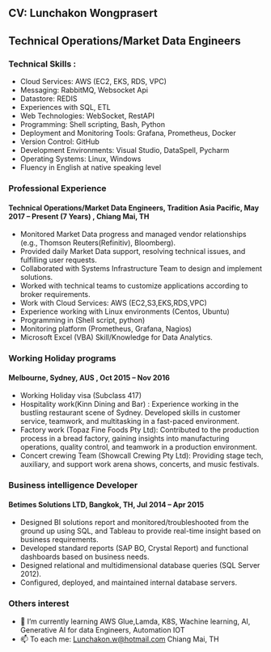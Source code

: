 ## CV: Lunchakon Wongprasert
## Technical Operations/Market Data Engineers 

### Technical Skills :

-	Cloud Services: AWS (EC2, EKS, RDS, VPC) 
-	Messaging: RabbitMQ, Websocket Api
-	Datastore: REDIS
-	Experiences with SQL, ETL
-	Web Technologies: WebSocket, RestAPI
-	Programming: Shell scripting, Bash, Python
-	Deployment and Monitoring Tools: Grafana, Prometheus, Docker
-	Version Control: GitHub
-	Development Environments: Visual Studio, DataSpell, Pycharm
-	Operating Systems: Linux, Windows
-	Fluency in English at native speaking level


### Professional Experience

#### Technical Operations/Market Data Engineers, Tradition Asia Pacific, May 2017 – Present (7 Years) , Chiang Mai, TH

-	Monitored Market Data progress and managed vendor relationships (e.g., Thomson Reuters(Refinitiv), Bloomberg).
-	Provided daily Market Data support, resolving technical issues, and fulfilling user requests.
-	Collaborated with Systems Infrastructure Team to design and implement solutions.
-	Worked with technical teams to customize applications according to broker requirements.
-	Work with Cloud Services: AWS (EC2,S3,EKS,RDS,VPC)
-	Experience working with Linux environments (Centos, Ubuntu)
-	Programming in (Shell script, python)
-	Monitoring platform (Prometheus, Grafana, Nagios)
-	Microsoft Excel (VBA) Skill/Knowledge for Data Analytics.

### Working Holiday programs
#### Melbourne, Sydney, AUS , Oct 2015 – Nov 2016

- Working Holiday visa (Subclass 417)
- Hospitality work(Kinn Dining and Bar) : Experience working in the bustling restaurant scene of Sydney. Developed skills in customer service, teamwork, and multitasking in a fast-paced environment.
- Factory work (Topaz Fine Foods Pty Ltd): Contributed to the production process in a bread factory, gaining insights into manufacturing operations, quality control, and teamwork in a production environment.
- Concert crewing Team (Showcall Crewing Pty Ltd): Providing stage tech, auxiliary, and support work arena shows, concerts, and music festivals.

 
### Business intelligence Developer
#### Betimes Solutions LTD, Bangkok, TH, Jul 2014 – Apr 2015

- Designed BI solutions report and monitored/troubleshooted from the ground up using SQL, and Tableau to provide real-time insight based on business requirements.
- Developed standard reports (SAP BO, Crystal Report) and functional dashboards based on business needs.
- Designed relational and multidimensional database queries (SQL Server 2012).
- Configured, deployed, and maintained internal database servers.

### Others interest

- 🔭 I’m currently learning AWS Glue,Lamda, K8S, Wachine learning, AI, Generative AI for data Engineers, Automation IOT
- 📫 To each me: Lunchakon.w@hotmail.com Chiang Mai, TH



